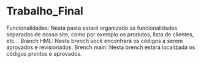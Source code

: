 # Trabalho_Final
Funcionalidades: Nesta pasta estará organizado as funcionalidades separadas de nosso site, como por exemplo os produtos, lista de clientes, etc...
Branch HML: Nesta brench você encontrará os códigos a serem aprovados e revisionados.
Brench main: Nesta brench estará localizada os códigos prontos e aprovados.
